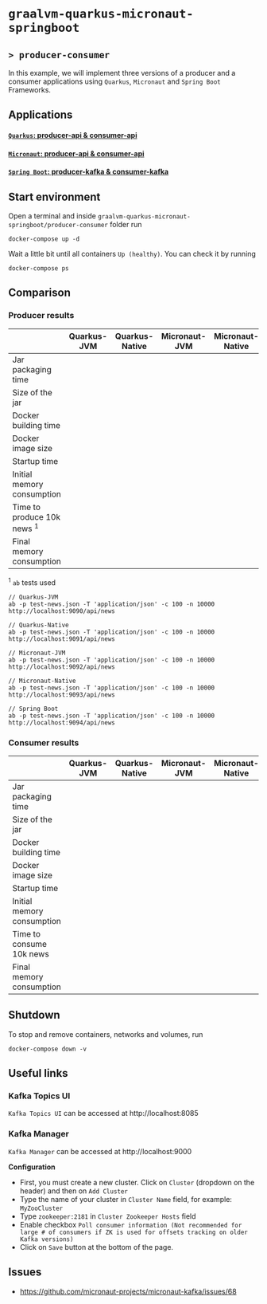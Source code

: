 # `graalvm-quarkus-micronaut-springboot`
## `> producer-consumer`

In this example, we will implement three versions of a producer and a consumer applications using `Quarkus`, `Micronaut` and `Spring Boot` Frameworks.

## Applications

#### [`Quarkus`: producer-api & consumer-api](https://github.com/ivangfr/graalvm-quarkus-micronaut-springboot/tree/master/producer-consumer/quarkus#graalvm-quarkus-micronaut-springboot)

#### [`Micronaut`: producer-api & consumer-api](https://github.com/ivangfr/graalvm-quarkus-micronaut-springboot/tree/master/producer-consumer/micronaut#graalvm-quarkus-micronaut-springboot)

#### [`Spring Boot`: producer-kafka & consumer-kafka](https://github.com/ivangfr/graalvm-quarkus-micronaut-springboot/tree/master/producer-consumer/springboot#graalvm-quarkus-micronaut-springboot)

## Start environment

Open a terminal and inside `graalvm-quarkus-micronaut-springboot/producer-consumer` folder run
```
docker-compose up -d
```

Wait a little bit until all containers `Up (healthy)`. You can check it by running
```
docker-compose ps
```

## Comparison

### Producer results

|                                       | Quarkus-JVM | Quarkus-Native | Micronaut-JVM | Micronaut-Native | Spring Boot |
| ------------------------------------- | ----------- | -------------- | ------------- | ---------------- | ----------- |
| Jar packaging time                    |             |                |               |                  |             |
| Size of the jar                       |             |                |               |                  |             |
| Docker building time                  |             |                |               |                  |             |
| Docker image size                     |             |                |               |                  |             |
| Startup time                          |             |                |               |                  |             |
| Initial memory consumption            |             |                |               |                  |             |
| Time to produce 10k news <sup>1</sup> |             |                |               |                  |             |
| Final memory consumption              |             |                |               |                  |             |

<sup>1</sup> `ab` tests used
```
// Quarkus-JVM
ab -p test-news.json -T 'application/json' -c 100 -n 10000 http://localhost:9090/api/news

// Quarkus-Native
ab -p test-news.json -T 'application/json' -c 100 -n 10000 http://localhost:9091/api/news

// Micronaut-JVM
ab -p test-news.json -T 'application/json' -c 100 -n 10000 http://localhost:9092/api/news

// Micronaut-Native
ab -p test-news.json -T 'application/json' -c 100 -n 10000 http://localhost:9093/api/news

// Spring Boot
ab -p test-news.json -T 'application/json' -c 100 -n 10000 http://localhost:9094/api/news
```

### Consumer results

|                            | Quarkus-JVM | Quarkus-Native | Micronaut-JVM | Micronaut-Native | Spring Boot |
| -------------------------- | ----------- | -------------- | ------------- | ---------------- | ----------- |
| Jar packaging time         |             |                |               |                  |             |
| Size of the jar            |             |                |               |                  |             |
| Docker building time       |             |                |               |                  |             |
| Docker image size          |             |                |               |                  |             |
| Startup time               |             |                |               |                  |             |
| Initial memory consumption |             |                |               |                  |             |
| Time to consume 10k news   |             |                |               |                  |             |
| Final memory consumption   |             |                |               |                  |             |

## Shutdown

To stop and remove containers, networks and volumes, run
```
docker-compose down -v
```

## Useful links

### Kafka Topics UI
     
`Kafka Topics UI` can be accessed at http://localhost:8085

### Kafka Manager
     
`Kafka Manager` can be accessed at http://localhost:9000

**Configuration**

- First, you must create a new cluster. Click on `Cluster` (dropdown on the header) and then on `Add Cluster`
- Type the name of your cluster in `Cluster Name` field, for example: `MyZooCluster`
- Type `zookeeper:2181` in `Cluster Zookeeper Hosts` field
- Enable checkbox `Poll consumer information (Not recommended for large # of consumers if ZK is used for offsets tracking on older Kafka versions)`
- Click on `Save` button at the bottom of the page.

## Issues

- https://github.com/micronaut-projects/micronaut-kafka/issues/68